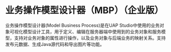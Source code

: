 # 业务操作模型设计器（MBP）（企业版）

业务操作模型设计器(Model Business Process)是在UAP Studio中使用的业务对象可视化模型设计工具，用于定义、编辑在服务器端中使用到的业务对象和服务模型，支持对业务对象的属性进行操作，以及业务对象与后端业务的映射关系。支持发布元数据、生成Java源代码和导出图片等功能。

